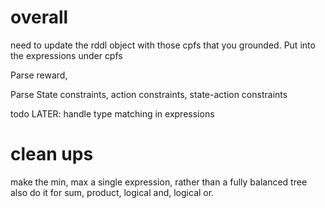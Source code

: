 

# overall

need to update the rddl object with those cpfs
that you grounded. Put into the expressions under cpfs

Parse reward,

Parse State constraints, action constraints, state-action constraints

todo  LATER: handle type matching in expressions

# clean ups

make the min, max a single expression, rather than a fully balanced tree
also do it for sum, product, logical and, logical or. 
